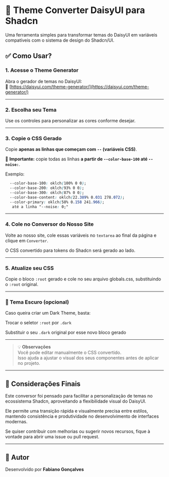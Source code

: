 # 🎨 Theme Converter  DaisyUI para Shadcn

Uma ferramenta simples para transformar temas do DaisyUI em variáveis compatíveis com o sistema de design do Shadcn/UI.

## ✅ Como Usar?

### 1. Acesse o Theme Generator

Abra o gerador de temas no DaisyUI:  
🔗 [https://daisyui.com/theme-generator/](https://daisyui.com/theme-generator/)

---

### 2. Escolha seu Tema

Use os controles para personalizar as cores conforme desejar.

---

### 3. Copie o CSS Gerado

Copie **apenas as linhas que começam com `--` (variáveis CSS)**.

📌 **Importante:** copie todas as linhas **a partir de `--color-base-100` até `--noise:`**.

Exemplo:

```css
  --color-base-100: oklch(100% 0 0);
  --color-base-200: oklch(93% 0 0);
  --color-base-300: oklch(87% 0 0);
  --color-base-content: oklch(22.389% 0.031 278.072);
  --color-primary: oklch(58% 0.158 241.966);
   até a linha "--noise: 0;"

```
---

### 4. Cole no Conversor do Nosso Site
Volte ao nosso site, cole essas variáveis no `textarea` ao final da página e clique em `Converter`.

O CSS convertido para tokens do Shadcn será gerado ao lado.

---

### 5. Atualize seu CSS
Copie o bloco `:root` gerado e cole no seu arquivo globals.css, substituindo o `:root` original.

---

### 🌙 Tema Escuro (opcional)
Caso queira criar um Dark Theme, basta:

Trocar o seletor `:root` por `.dark`

Substituir o seu `.dark` original por esse novo bloco gerado

---

> 💡 **Observações**  
> Você pode editar manualmente o CSS convertido.  
> Isso ajuda a ajustar o visual dos seus componentes antes de aplicar no projeto.

---

## 📝 Considerações Finais

Este conversor foi pensado para facilitar a personalização de temas no ecossistema Shadcn, aproveitando a flexibilidade visual do DaisyUI.

Ele permite uma transição rápida e visualmente precisa entre estilos, mantendo consistência e produtividade no desenvolvimento de interfaces modernas.

Se quiser contribuir com melhorias ou sugerir novos recursos, fique à vontade para abrir uma issue ou pull request.


---

## 👤 Autor

Desenvolvido por **Fabiano Gonçalves**  